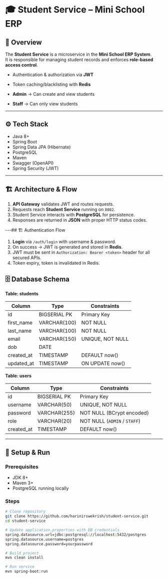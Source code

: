 # 🎓 Student Service – Mini School ERP

## 📌 Overview
The **Student Service** is a microservice in the **Mini School ERP System**.  
It is responsible for managing student records and enforces **role-based access control**.
- Authentication & authorization via **JWT**  
- Token caching/blacklisting with **Redis**  

- **Admin** → Can create and view students  
- **Staff** → Can only view students  

---

## ⚙️ Tech Stack
- Java 8+
- Spring Boot
- Spring Data JPA (Hibernate)
- PostgreSQL
- Maven
- Swagger (OpenAPI)
- Spring Security (JWT)

---

## 🏗️ Architecture & Flow
1. **API Gateway** validates JWT and routes requests.  
2. Requests reach **Student Service** running on `8082`.  
3. Student Service interacts with **PostgreSQL** for persistence.  
4. Responses are returned in **JSON** with proper HTTP status codes.  

---## 🏗️ Authentication Flow
1. **Login** via `/auth/login` with username & password.  
2. On success → JWT is generated and stored in **Redis**.  
3. JWT must be sent in `Authorization: Bearer <token>` header for all secured APIs.  
4. Token expiry, token is invalidated in Redis.

## 🗄️ Database Schema
**Table: students**

| Column      | Type         | Constraints      |
| ----------- | ------------ | ---------------- |
| id          | BIGSERIAL PK | Primary Key      |
| first\_name | VARCHAR(100) | NOT NULL         |
| last\_name  | VARCHAR(100) | NOT NULL         |
| email       | VARCHAR(150) | UNIQUE, NOT NULL |
| dob         | DATE         |                  |
| created\_at | TIMESTAMP    | DEFAULT now()    |
| updated\_at | TIMESTAMP    | ON UPDATE now()  |

**Table: users**

| Column      | Type         | Constraints                  |
| ----------- | ------------ | ---------------------------- |
| id          | BIGSERIAL PK | Primary Key                  |
| username    | VARCHAR(50)  | UNIQUE, NOT NULL             |
| password    | VARCHAR(255) | NOT NULL (BCrypt encoded)    |
| role        | VARCHAR(20)  | NOT NULL (`ADMIN` / `STAFF`) |
| created\_at | TIMESTAMP    | DEFAULT now()                |


---

## 🚀 Setup & Run

### Prerequisites
- JDK 8+  
- Maven 3+  
- PostgreSQL running locally  

### Steps
```bash
# Clone repository
git clone https://github.com/harinirswekrish/student-service.git
cd student-service

# Update application.properties with DB credentials
spring.datasource.url=jdbc:postgresql://localhost:5432/postgres
spring.datasource.username=postgres
spring.datasource.password=yourpassword

# Build project
mvn clean install

# Run service
mvn spring-boot:run
